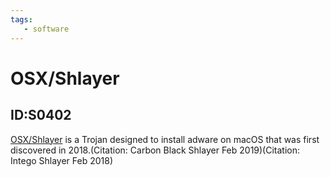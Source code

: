 ```yaml
---
tags:
   - software
---
```

# OSX/Shlayer
## ID:S0402
[OSX/Shlayer](software/S0402) is a Trojan designed to install adware on macOS that was first discovered in 2018.(Citation: Carbon Black Shlayer Feb 2019)(Citation: Intego Shlayer Feb 2018)
